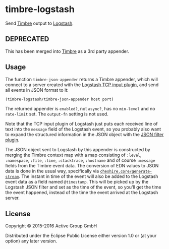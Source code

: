 # timbre-logstash

Send [Timbre](https://github.com/ptaoussanis/timbre) output to [Logstash](https://www.elastic.co/products/logstash).

## DEPRECATED

This has been merged into [Timbre](https://github.com/ptaoussanis/timbre) as a 3rd party appender.

## Usage

The function `timbre-json-appender` returns a Timbre appender, which
will connect to a server created with the [Logstash TCP input
plugin](https://www.elastic.co/guide/en/logstash/current/plugins-inputs-tcp.html),
and send all events in JSON format to it:

```clojure
(timbre-logstash/timbre-json-appender host port)
```

The returned appender is `enabled?`, not `async?`, has no `min-level`
and no `rate-limit` set. The `output-fn` setting is not used.

Note that the TCP input plugin of Logstash just puts each received line of text
into the `message` field of the Logstash event, so you probably also want
to expand the structured information in the JSON object with the [JSON
filter
plugin](https://www.elastic.co/guide/en/logstash/current/plugins-filters-json.html).

The JSON object sent to Logstash by this appender is constructed by
merging the Timbre context map with a map consisting of `:level`,
`:namespace`, `:file`, `:line`, `:stacktrace`, `:hostname` and of
course `:message` fields from the Timbre event data. The conversion of
EDN values to JSON data is done in the usual way, specifically via
[`cheshire.core/generate-stream`](https://github.com/dakrone/cheshire).
The instant in time of the event will also be added to the Logstash
event data as a field named `@timestamp`. This will be picked up by
the Logstash JSON filter and set as the time of the event, so you'll
get the time the event happened, instead of the time the event arrived
at the Logstash server.

## License

Copyright © 2015-2016 Active Group GmbH

Distributed under the Eclipse Public License either version 1.0 or (at
your option) any later version.
